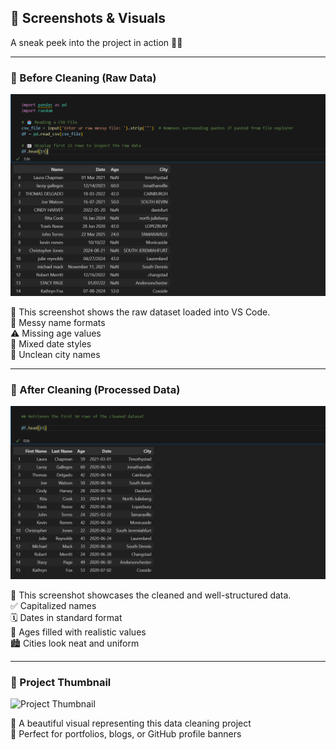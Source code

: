 ## 📸 Screenshots & Visuals  
A sneak peek into the project in action 🎥✨  

---

### 🧼 Before Cleaning (Raw Data)  
![Before Cleaning](images/screenshots/before_cleaning.png)  

📎 This screenshot shows the raw dataset loaded into VS Code.  
🚫 Messy name formats  
⚠️ Missing age values  
📅 Mixed date styles  
🌆 Unclean city names  

---

### 💎 After Cleaning (Processed Data)  
![After Cleaning](images/screenshots/after_cleaning.png)  

📎 This screenshot showcases the cleaned and well-structured data.  
✅ Capitalized names  
🗓️ Dates in standard format  
🔢 Ages filled with realistic values  
🏙️ Cities look neat and uniform  

---

### 🌟 Project Thumbnail  
![Project Thumbnail](assets/thumbnails/project_thumbnail.png)  

🎯 A beautiful visual representing this data cleaning project  
🧩 Perfect for portfolios, blogs, or GitHub profile banners  
